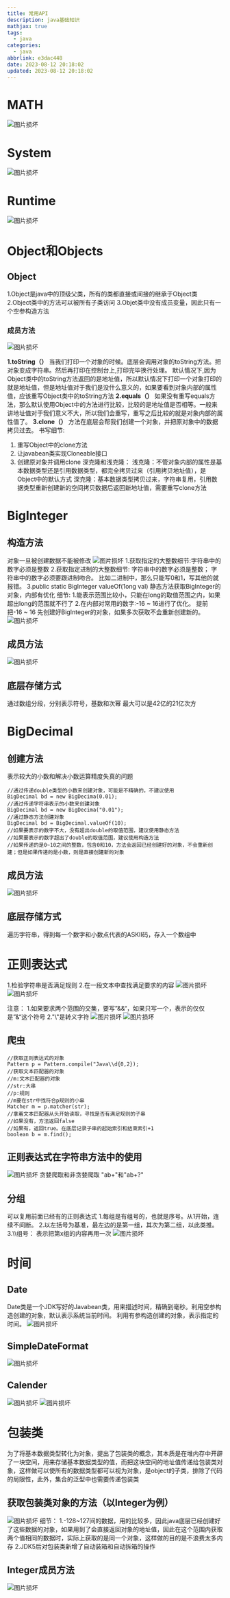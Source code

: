 ```yaml
---
title: 常用API
description: java基础知识
mathjax: true
tags:
  - java
categories:
  - java
abbrlink: e3dac448
date: 2023-08-12 20:18:02
updated: 2023-08-12 20:18:02
---
```


# MATH
<img src="/post-img/Pasted image 20230719171712.png" alt="图片损坏" style="zoom:100%;" />

# System
<img src="/post-img/Pasted image 20230719171743.png" alt="图片损坏" style="zoom:100%;" />

# Runtime
<img src="/post-img/Pasted image 20230719171840.png" alt="图片损坏" style="zoom:100%;" />

# Object和Objects
## Object
1.Object是java中的顶级父类，所有的类都直接或间接的继承于Object类
2.Object类中的方法可以被所有子类访问
3.Objet类中没有成员变量，因此只有一个空参构造方法

### 成员方法
<img src="/post-img/Pasted image 20230719172210.png" alt="图片损坏" style="zoom:100%;" />

**1.toString（）**
当我们打印一个对象的时候。底层会调用对象的toString方法。把对象变成字符串。然后再打印在控制台上,打印完毕换行处理。
默认情况下,因为Object类中的toString方法返回的是地址值，所以默认情况下打印一个对象打印的就是地址值，但是地址值对于我们是没什么意义的，如果要看到对象内部的属性值，应该重写Object类中的toString方法
**2.equals（）**
如果没有重写equals方法，那么默认使用Object中的方法进行比较，比较的是地址值是否相等。一般来讲地址值对于我们意义不大，所以我们会重写，重写之后比较的就是对象内部的属性值了。
**3.clone（）**
方法在底层会帮我们创建一个对象，并把原对象中的数据拷贝过去。
书写细节:
1. 重写Object中的clone方法
2. 让javabean类实现Cloneable接口
3. 创建原对象并调用clone
深克隆和浅克隆：
浅克隆：不管对象内部的属性是基本数据类型还是引用数据类型，都完全拷贝过来（引用拷贝地址值），是Object中的默认方式
深克隆：基本数据类型拷贝过来，字符串复用，引用数据类型重新创建新的空间拷贝数据后返回新地址值，需要重写clone方法

# BigInteger
## 构造方法
对象一旦被创建数据不能被修改
<img src="/post-img/Pasted image 20230719173753.png" alt="图片损坏" style="zoom:100%;" />
1.获取指定的大整数细节:字符串中的数字必须是整数
2.获取指定进制的大整数细节:
字符串中的数字必须是整数；
字符串中的数字必须要跟进制吻合。
比如二进制中，那么只能写0和1，写其他的就报错。
3.public static BigInteger valueOf(1ong val)
静态方法获取BigInteger的对象，内部有优化
细节:
1.能表示范围比较小，只能在long的取值范围之内，如果超出long的范围就不行了
2.在内部对常用的数字:-16 ~ 16进行了优化。
提前把-16 ~ 16 先创建好BigInteger的对象，如果多次获取不会重新创建新的。
<img src="/post-img/Pasted image 20230719174258.png" alt="图片损坏" style="zoom:100%;" />

## 成员方法
<img src="/post-img/Pasted image 20230719174324.png" alt="图片损坏" style="zoom:100%;" />

## 底层存储方式
通过数组分段，分别表示符号，基数和次幂
最大可以是42亿的21亿次方
# BigDecimal
## 创建方法
表示较大的小数和解决小数运算精度失真的问题
```
//通过传递double类型的小数来创建对象，可能是不精确的，不建议使用
BigDecimal bd = new BigDecima(0.01);
//通过传递字符串表示的小数来创建对象
BigDecimal bd = new BigDecima("0.01");
//通过静态方法创建对象
BigDecimal bd = BigDecimal.valueOf(10);
//如果要表示的数字不大，没有超出double的取值范围，建议使用静态方法
//如果要表示的数字超出了double的取值范围，建议使用构造方法
//如果传递的是0~10之间的整数，包含0和10，方法会返回已经创建好的对象，不会重新创建；但是如果传递的是小数，则是直接创建新的对象
```
## 成员方法
<img src="/post-img/Pasted image 20230720164842.png" alt="图片损坏" style="zoom:100%;" />

## 底层存储方式
遍历字符串，得到每一个数字和小数点代表的ASKII码，存入一个数组中
# 正则表达式
1.检验字符串是否满足规则
2.在一段文本中查找满足要求的内容
<img src="/post-img/Pasted image 20230720165324.png" alt="图片损坏" style="zoom:100%;" />
<img src="/post-img/Pasted image 20230720165726.png" alt="图片损坏" style="zoom:100%;" />

注意：
1.如果要求两个范围的交集，要写”&&“，如果只写一个，表示的仅仅是”&“这个符号
2."\\"是转义字符
<img src="/post-img/Pasted image 20230720165836.png" alt="图片损坏" style="zoom:100%;" />
<img src="/post-img/Pasted image 20230720165901.png" alt="图片损坏" style="zoom:100%;" />

## 爬虫
```
//获取正则表达式的对象
Pattern p = Pattern.compile("Java\\d{0,2});
//获取文本匹配器的对象
//m:文木匹配器的对象
//str:大串
//p:规则
//m要在str中找符合p规则的小串
Matcher m = p.matcher(str);
//拿着文本匹配器从头开始读取，寻找是否有满足规则的子串
//如果没有，方法返回false
//如果有，返回true。在底层记录子串的起始索引和结束索引+1
boolean b = m.find();
```
## 正则表达式在字符串方法中的使用
<img src="/post-img/Pasted image 20230720170913.png" alt="图片损坏" style="zoom:100%;" />
贪婪爬取和非贪婪爬取
"ab+"和"ab+?"

## 分组
可以复用前面已经有的正则表达式
1.每组是有组号的，也就是序号。从1开始，连续不间断。
2.以左括号为基准，最左边的是第一组，其次为第二组，以此类推。
3.\\\\组号： 表示把第x组的内容再用一次
<img src="/post-img/Pasted image 20230720171347.png" alt="图片损坏" style="zoom:100%;" />

# 时间
## Date
Date类是一个JDK写好的Javabean类，用来描述时间，精确到毫秒。利用空参构造创建的对象，默认表示系统当前时间。
利用有参构造创建的对象，表示指定的时间。
<img src="/post-img/Pasted image 20230720171641.png" alt="图片损坏" style="zoom:100%;" />

## SimpleDateFormat
<img src="/post-img/Pasted image 20230720171817.png" alt="图片损坏" style="zoom:100%;" />

## Calender
<img src="/post-img/Pasted image 20230720172005.png" alt="图片损坏" style="zoom:100%;" />
<img src="/post-img/Pasted image 20230720172023.png" alt="图片损坏" style="zoom:100%;" />

# 包装类
为了将基本数据类型转化为对象，提出了包装类的概念，其本质是在堆内存中开辟了一块空间，用来存储基本数据类型的值，而把这块空间的地址值传递给包装类对象，这样做可以使所有的数据类型都可以视为对象，是object的子类，排除了代码的局限性，此外，集合的泛型中也需要传递包装类
## 获取包装类对象的方法（以Integer为例）
<img src="/post-img/Pasted image 20230720172756.png" alt="图片损坏" style="zoom:100%;" />
细节：
1.-128~127间的数据，用的比较多，因此java底层已经创建好了这些数据的对象，如果用到了会直接返回对象的地址值，因此在这个范围内获取两个值相同的数据时，实际上获取的是同一个对象，这样做的目的是不浪费太多内存
2.JDK5后对包装类新增了自动装箱和自动拆箱的操作

## Integer成员方法
<img src="/post-img/Pasted image 20230720173222.png" alt="图片损坏" style="zoom:100%;" />